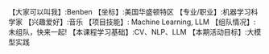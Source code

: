 【大家可以叫我】:Benben
【坐标】:美国华盛顿特区
【专业/职业】:机器学习科学家
【兴趣爱好】:音乐
【项目技能】: Machine Learning, LLM
【组队情况】:未组队，快来一起!
【本课程学习基础】:CV、NLP、LLM
【本期活动目标】:大模型实践
